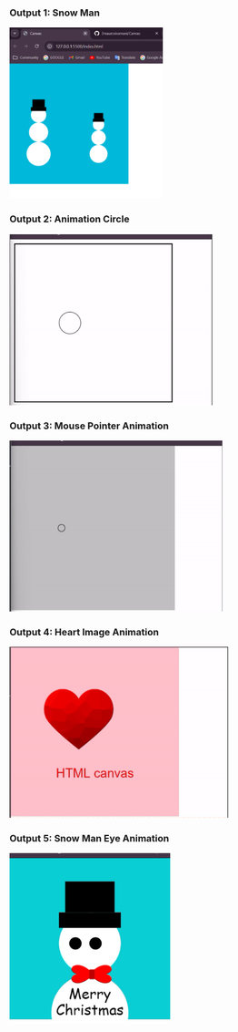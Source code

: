 <h3>
Output 1: Snow Man
</h3>

<img src="./git_src/snow-man.png" height="300">

<h3>
Output 2: Animation Circle
</h3>
<img src="./git_src/animation-circle.gif" height="300">

<h3>
Output 3: Mouse Pointer Animation
</h3>

<img src="./git_src/mouse-pointer.gif" height="300">

<h3>
Output 4: Heart Image Animation 
</h3>

<img src="./git_src/heart.gif" height="300">

<h3>
Output 5: Snow Man Eye Animation
</h3>

<img src="./git_src/snow-man-eye-animation.gif" height="300">
